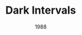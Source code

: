 ---
discogs_id: 617835
discogs_master_id: 53937
title: Dark Intervals
artists: ['Keith Jarrett']
date: 1988
genre: ['Jazz']
image: Dark Intervals-617835.jpg
label: ECM Records
country: Germany
styles: ['ECM Jazz']
video: https://www.youtube.com/watch?v=al_pDHvLbrg
---
